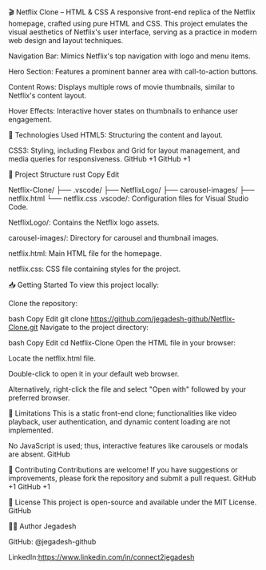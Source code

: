 🎬 Netflix Clone – HTML & CSS
A responsive front-end replica of the Netflix homepage, crafted using pure HTML and CSS. This project emulates the visual aesthetics of Netflix's user interface, serving as a practice in modern web design and layout techniques.

Navigation Bar: Mimics Netflix's top navigation with logo and menu items.

Hero Section: Features a prominent banner area with call-to-action buttons.

Content Rows: Displays multiple rows of movie thumbnails, similar to Netflix's content layout.

Hover Effects: Interactive hover states on thumbnails to enhance user engagement.

🧰 Technologies Used
HTML5: Structuring the content and layout.

CSS3: Styling, including Flexbox and Grid for layout management, and media queries for responsiveness.
GitHub
+1
GitHub
+1

📂 Project Structure
rust
Copy
Edit

Netflix-Clone/
├── .vscode/
├── NetflixLogo/
├── carousel-images/
├── netflix.html
└── netflix.css
.vscode/: Configuration files for Visual Studio Code.

NetflixLogo/: Contains the Netflix logo assets.

carousel-images/: Directory for carousel and thumbnail images.

netflix.html: Main HTML file for the homepage.

netflix.css: CSS file containing styles for the project.

📥 Getting Started
To view this project locally:

Clone the repository:

bash
Copy
Edit
git clone https://github.com/jegadesh-github/Netflix-Clone.git
Navigate to the project directory:

bash
Copy
Edit
cd Netflix-Clone
Open the HTML file in your browser:

Locate the netflix.html file.

Double-click to open it in your default web browser.

Alternatively, right-click the file and select "Open with" followed by your preferred browser.

🚫 Limitations
This is a static front-end clone; functionalities like video playback, user authentication, and dynamic content loading are not implemented.

No JavaScript is used; thus, interactive features like carousels or modals are absent.
GitHub

🤝 Contributing
Contributions are welcome! If you have suggestions or improvements, please fork the repository and submit a pull request.
GitHub
+1
GitHub
+1

📄 License
This project is open-source and available under the MIT License.
GitHub

👨‍💻 Author
Jegadesh

GitHub: @jegadesh-github

LinkedIn:https://www.linkedin.com/in/connect2jegadesh
